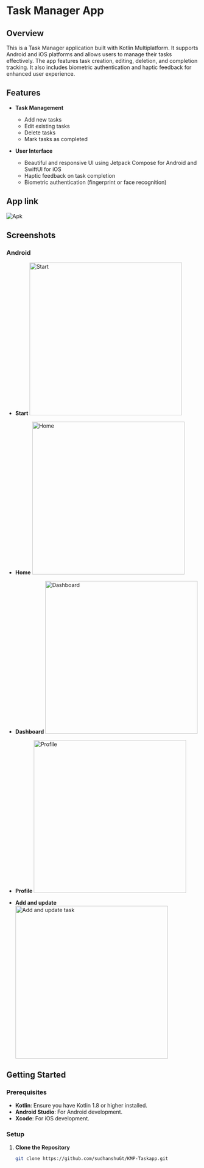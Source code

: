 # Task Manager App

## Overview

This is a Task Manager application built with Kotlin Multiplatform. It supports Android and iOS platforms and allows users to manage their tasks effectively. The app features task creation, editing, deletion, and completion tracking. It also includes biometric authentication and haptic feedback for enhanced user experience.

## Features

- **Task Management**
  - Add new tasks
  - Edit existing tasks
  - Delete tasks
  - Mark tasks as completed

- **User Interface**
  - Beautiful and responsive UI using Jetpack Compose for Android and SwiftUI for iOS
  - Haptic feedback on task completion
  - Biometric authentication (fingerprint or face recognition)

## App link

  ![Apk](https://drive.google.com/file/d/1S612IOkNVe7O_Wf5URJKcsP1wg4FH2Eq/view?usp=sharing)

## Screenshots

### Android

- **Start**
  <img src="https://github.com/sudhanshuGt/KMP-Taskapp/blob/main/screen_shots/Start.png" alt="Start" width="400"/>

- **Home**
  <img src="https://github.com/sudhanshuGt/KMP-Taskapp/blob/main/screen_shots/home.png" alt="Home" width="400"/>

- **Dashboard**
  <img src="https://github.com/sudhanshuGt/KMP-Taskapp/blob/main/screen_shots/dashboard.png" alt="Dashboard" width="400"/>

- **Profile**
  <img src="https://github.com/sudhanshuGt/KMP-Taskapp/blob/main/screen_shots/profile.png" alt="Profile" width="400"/>

- **Add and update**
  <img src="https://github.com/sudhanshuGt/KMP-Taskapp/blob/main/screen_shots/AddEdit.png" alt="Add and update task" width="400"/>

## Getting Started

### Prerequisites

- **Kotlin**: Ensure you have Kotlin 1.8 or higher installed.
- **Android Studio**: For Android development.
- **Xcode**: For iOS development.

### Setup

1. **Clone the Repository**

   ```sh
   git clone https://github.com/sudhanshuGt/KMP-Taskapp.git
